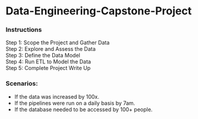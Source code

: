# Data-Engineering-Capstone-Project  
### Instructions

Step 1: Scope the Project and Gather Data  
Step 2: Explore and Assess the Data  
Step 3: Define the Data Model  
Step 4: Run ETL to Model the Data  
Step 5: Complete Project Write Up  

### Scenarios:  
  - If the data was increased by 100x.  
  - If the pipelines were run on a daily basis by 7am.  
  - If the database needed to be accessed by 100+ people.  
